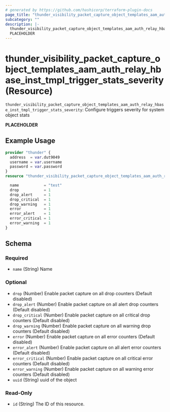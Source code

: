 ```yaml
---
# generated by https://github.com/hashicorp/terraform-plugin-docs
page_title: "thunder_visibility_packet_capture_object_templates_aam_auth_relay_hbase_inst_tmpl_trigger_stats_severity Resource - terraform-provider-thunder"
subcategory: ""
description: |-
  thunder_visibility_packet_capture_object_templates_aam_auth_relay_hbase_inst_tmpl_trigger_stats_severity: Configure triggers severity for system object stats
  PLACEHOLDER
---
```


# thunder_visibility_packet_capture_object_templates_aam_auth_relay_hbase_inst_tmpl_trigger_stats_severity (Resource)

`thunder_visibility_packet_capture_object_templates_aam_auth_relay_hbase_inst_tmpl_trigger_stats_severity`: Configure triggers severity for system object stats

__PLACEHOLDER__

## Example Usage

```terraform
provider "thunder" {
  address  = var.dut9049
  username = var.username
  password = var.password
}
resource "thunder_visibility_packet_capture_object_templates_aam_auth_relay_hbase_inst_tmpl_trigger_stats_severity" "thunder_visibility_packet_capture_object_templates_aam_auth_relay_hbase_inst_tmpl_trigger_stats_severity" {

  name           = "test"
  drop           = 1
  drop_alert     = 1
  drop_critical  = 1
  drop_warning   = 1
  error          = 1
  error_alert    = 1
  error_critical = 1
  error_warning  = 1
}
```

<!-- schema generated by tfplugindocs -->
## Schema

### Required

- `name` (String) Name

### Optional

- `drop` (Number) Enable packet capture on all drop counters (Default disabled)
- `drop_alert` (Number) Enable packet capture on all alert drop counters (Default disabled)
- `drop_critical` (Number) Enable packet capture on all critical drop counters (Default disabled)
- `drop_warning` (Number) Enable packet capture on all warning drop counters (Default disabled)
- `error` (Number) Enable packet capture on all error counters (Default disabled)
- `error_alert` (Number) Enable packet capture on all alert error counters (Default disabled)
- `error_critical` (Number) Enable packet capture on all critical error counters (Default disabled)
- `error_warning` (Number) Enable packet capture on all warning error counters (Default disabled)
- `uuid` (String) uuid of the object

### Read-Only

- `id` (String) The ID of this resource.


